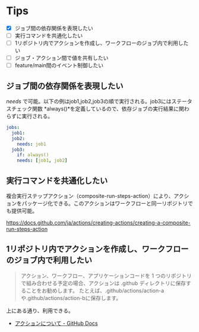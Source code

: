 # Tips

- [x] ジョブ間の依存関係を表現したい
- [ ] 実行コマンドを共通化したい
- [ ] 1リポジトリ内でアクションを作成し、ワークフローのジョブ内で利用したい
- [ ] ジョブ・アクション間で値を共有したい
- [ ] feature/main間のイベント制御したい

## ジョブ間の依存関係を表現したい

*needs* で可能。以下の例はjob1,job2,job3の順で実行される。job3にはステータスチェック関数 *always()*を定義しているので、依存ジョブの実行結果に関わらずに実行される。

```yml
jobs:
  job1:
  job2:
    needs: job1
  job3:
    if: always()
    needs: [job1, job2]
```

## 実行コマンドを共通化したい

複合実行ステップアクション（composite-run-steps-action）により、アクションをパッケージ化できる。このアクションはワークフローと同一リポジトリでも提供可能。

https://docs.github.com/ja/actions/creating-actions/creating-a-composite-run-steps-action

## 1リポジトリ内でアクションを作成し、ワークフローのジョブ内で利用したい

> アクション、ワークフロー、アプリケーションコードを 1 つのリポジトリで組み合わせる予定の場合、アクションは .github ディレクトリに保存することをお勧めします。 たとえば、.github/actions/action-aや.github/actions/action-bに保存します。

上にある通り、利用できる。

- [アクションについて - GitHub Docs](https://docs.github.com/ja/actions/creating-actions/about-actions#choosing-a-location-for-your-action)
